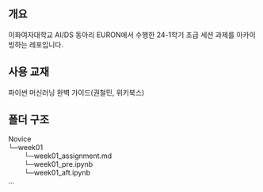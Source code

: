 ## 개요 
이화여자대학교 AI/DS 동아리 EURON에서 수행한 24-1학기 초급 세션 과제를 아카이빙하는 레포입니다.

## 사용 교재
파이썬 머신러닝 완벽 가이드(권철민, 위키북스)

## 폴더 구조
Novice  
└─week01  
&emsp; &emsp;└─week01_assignment.md  
&emsp; &emsp;└─week01_pre.ipynb  
&emsp; &emsp;└─week01_aft.ipynb  
...
